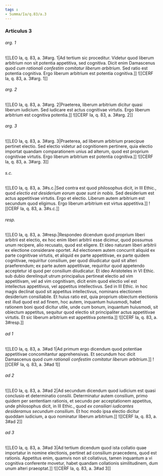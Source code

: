 ```yaml
---
tags : 
- Summa/Ia/q.83/a.3
---
```


### Articulus 3

###### arg. 1
![[LEO Ia, q. 83, a. 3#arg. 1|Ad tertium sic proceditur. Videtur quod liberum arbitrium non sit potentia appetitiva, sed cognitiva. Dicit enim Damascenus quod *cum rationali confestim comitatur liberum arbitrium*. Sed ratio est potentia cognitiva. Ergo liberum arbitrium est potentia cognitiva.]]
![[CERF Ia, q. 83, a. 3#arg. 1]]

###### arg. 2
![[LEO Ia, q. 83, a. 3#arg. 2|Praeterea, liberum arbitrium dicitur quasi liberum iudicium. Sed iudicare est actus cognitivae virtutis. Ergo liberum arbitrium est cognitiva potentia.]]
![[CERF Ia, q. 83, a. 3#arg. 2]]

###### arg. 3
![[LEO Ia, q. 83, a. 3#arg. 3|Praeterea, ad liberum arbitrium praecipue pertinet electio. Sed electio videtur ad cognitionem pertinere, quia electio importat quandam comparationem unius ad alterum, quod est proprium cognitivae virtutis. Ergo liberum arbitrium est potentia cognitiva.]]
![[CERF Ia, q. 83, a. 3#arg. 3]]

###### s.c.
![[LEO Ia, q. 83, a. 3#s.c.|Sed contra est quod philosophus dicit, in III Ethic., quod *electio est desiderium eorum quae sunt in nobis*. Sed desiderium est actus appetitivae virtutis. Ergo et electio. Liberum autem arbitrium est secundum quod eligimus. Ergo liberum arbitrium est virtus appetitiva.]]
![[CERF Ia, q. 83, a. 3#s.c.]]

###### resp.
![[LEO Ia, q. 83, a. 3#resp.|Respondeo dicendum quod proprium liberi arbitrii est electio, ex hoc enim liberi arbitrii esse dicimur, quod possumus unum recipere, alio recusato, quod est eligere. Et ideo naturam liberi arbitrii ex electione considerare oportet. Ad electionem autem concurrit aliquid ex parte cognitivae virtutis, et aliquid ex parte appetitivae, ex parte quidem cognitivae, requiritur consilium, per quod diiudicatur quid sit alteri praeferendum; ex parte autem appetitivae, requiritur quod appetendo acceptetur id quod per consilium diiudicatur. Et ideo Aristoteles in VI Ethic. sub dubio derelinquit utrum principalius pertineat electio ad vim appetitivam, vel ad vim cognitivam, dicit enim quod electio vel est intellectus appetitivus, vel appetitus intellectivus. Sed in III Ethic. in hoc magis declinat quod sit appetitus intellectivus, nominans electionem desiderium consiliabile. Et huius ratio est, quia proprium obiectum electionis est illud quod est ad finem, hoc autem, inquantum huiusmodi, habet rationem boni quod dicitur utile, unde cum bonum, inquantum huiusmodi, sit obiectum appetitus, sequitur quod electio sit principaliter actus appetitivae virtutis. Et sic liberum arbitrium est appetitiva potentia.]]
![[CERF Ia, q. 83, a. 3#resp.]]

###### ad 1
![[LEO Ia, q. 83, a. 3#ad 1|Ad primum ergo dicendum quod potentiae appetitivae concomitantur apprehensivas. Et secundum hoc dicit Damascenus quod *cum rationali confestim comitatur liberum arbitrium*.]]
![[CERF Ia, q. 83, a. 3#ad 1]]

###### ad 2
![[LEO Ia, q. 83, a. 3#ad 2|Ad secundum dicendum quod iudicium est quasi conclusio et determinatio consilii. Determinatur autem consilium, primo quidem per sententiam rationis, et secundo per acceptationem appetitus, unde philosophus dicit, in III Ethic., quod *ex consiliari iudicantes desideramus secundum consilium*. Et hoc modo ipsa electio dicitur quoddam iudicium, a quo nominatur liberum arbitrium.]]
![[CERF Ia, q. 83, a. 3#ad 2]]

###### ad 3
![[LEO Ia, q. 83, a. 3#ad 3|Ad tertium dicendum quod ista collatio quae importatur in nomine electionis, pertinet ad consilium praecedens, quod est rationis. Appetitus enim, quamvis non sit collativus, tamen inquantum a vi cognitiva conferente movetur, habet quandam collationis similitudinem, dum unum alteri praeoptat.]]
![[CERF Ia, q. 83, a. 3#ad 3]]

